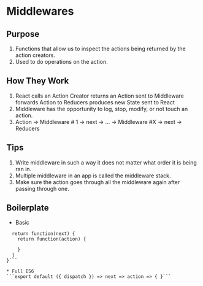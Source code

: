 # Middlewares

## Purpose
1. Functions that allow us to inspect the actions being returned by the action creators.
2. Used to do operations on the action.

## How They Work
1. React calls an Action Creator returns an Action sent to Middleware forwards Action to Reducers produces new State sent to React
2. Middleware has the opportunity to log, stop, modify, or not touch an action.
3. Action -> Middleware # 1 -> next -> ... -> Middleware #X -> next -> Reducers

## Tips
1. Write middleware in such a way it does not matter what order it is being ran in.
2. Multiple middleware in an app is called the middleware stack.
3. Make sure the action goes through all the middleware again after passing through one.

## Boilerplate

* Basic
```export default function({ dispatch }) = {
  return function(next) {
    return function(action) {
      
    }
  }
}```

* Full ES6
```export default ({ dispatch }) => next => action => { }```